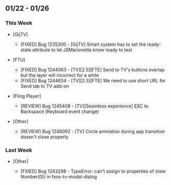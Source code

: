 ## 01/22 - 01/26 ##

### This Week ###
* [GijTV]

  - [FIXED] Bug 1235300 - [GijTV] Smart system has to set the ready-state attribute to let JSMarionette know ready to test

* [FTU]

  - [FIXED] Bug 1244063 - [TV][2.5][FTE] Send to TV's buttons overlap but the layer will incorrect for a while
  - [FIXED] Bug 1244634 - [TV][2.5][FTE] We need to use short URL for Send tab to TV add-on

* [Fling Player]

  - [REVIEW] Bug 1245408 - [TV][Seamless experience] ESC to Backspace (Keyboard event change)

* [Other]

  - [REVIEW] Bug 1246092 - [TV] Circle animation during app transition dosen't close properly


### Last Week ###
* [Other]

  - [FXIED] Bug 1243298 - TypeError: can't assign to properties of (new Number(0)) in fxos-tv-modal-dialog
